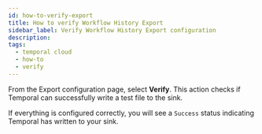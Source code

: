 ```yaml
---
id: how-to-verify-export
title: How to verify Workflow History Export
sidebar_label: Verify Workflow History Export configuration
description:
tags:
  - temporal cloud
  - how-to
  - verify
---
```


From the Export configuration page, select **Verify**.
This action checks if Temporal can successfully write a test file to the sink.

If everything is configured correctly, you will see a `Success` status indicating Temporal has written to your sink.

